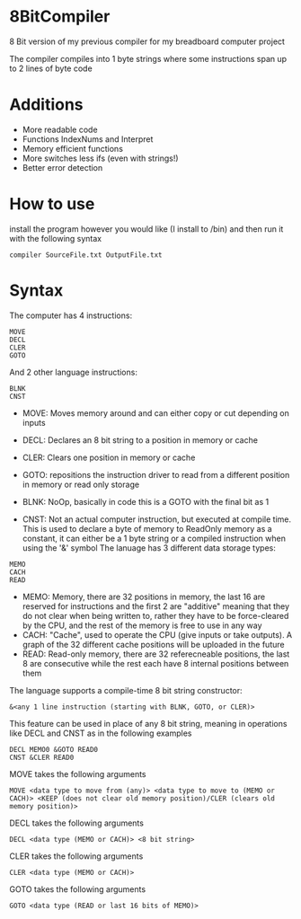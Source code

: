 # 8BitCompiler
 8 Bit version of my previous compiler for my breadboard computer project
 
 The compiler compiles into 1 byte strings where some instructions span up to 2 lines of byte code
 # Additions
 + More readable code
 + Functions IndexNums and Interpret
 + Memory efficient functions
 + More switches less ifs (even with strings!)
 + Better error detection
 
 # How to use
 install the program however you would like (I install to /bin) and then run it with the following syntax
 
 ```
 compiler SourceFile.txt OutputFile.txt
 ```
 
  # Syntax
  The computer has 4 instructions:
  ```
  MOVE
  DECL
  CLER
  GOTO
  ```
  And 2 other language instructions:
  ```
  BLNK
  CNST
  ```
  + MOVE: Moves memory around and can either copy or cut depending on inputs
  + DECL: Declares an 8 bit string to a position in memory or cache
  + CLER: Clears one position in memory or cache
  + GOTO: repositions the instruction driver to read from a different position in memory or read only storage
  
  + BLNK: NoOp, basically in code this is a GOTO with the final bit as 1
  + CNST: Not an actual computer instruction, but executed at compile time. This is used to declare a byte of memory to ReadOnly memory as a constant, it can either be a 1 byte string or a compiled instruction when using the '&' symbol
  The lanuage has 3 different data storage types:
  ```
  MEMO
  CACH
  READ
  ```
  + MEMO: Memory, there are 32 positions in memory, the last 16 are reserved for instructions and the first 2 are "additive" meaning that they do not clear when being written to, rather they have to be force-cleared by the CPU, and the rest of the memory is free to use in any way
  + CACH: "Cache", used to operate the CPU (give inputs or take outputs). A graph of the 32 different cache positions will be uploaded in the future
  + READ: Read-only memory, there are 32 referecneable positions, the last 8 are consecutive while the rest each have 8 internal positions between them
  
  The language supports a compile-time 8 bit string constructor:
  ```
  &<any 1 line instruction (starting with BLNK, GOTO, or CLER)>
  ```
  This feature can be used in place of any 8 bit string, meaning in operations like DECL and CNST as in the following examples
  ```
  DECL MEMO0 &GOTO READ0
  CNST &CLER READ0
  ```

  MOVE takes the following arguments
  ```
  MOVE <data type to move from (any)> <data type to move to (MEMO or CACH)> <KEEP (does not clear old memory position)/CLER (clears old memory position)>
  ```
  
  DECL takes the following arguments
  ```
  DECL <data type (MEMO or CACH)> <8 bit string>
  ```
  
  CLER takes the following arguments
  ```
  CLER <data type (MEMO or CACH)>
  ```
  
  GOTO takes the following arguments
  ```
  GOTO <data type (READ or last 16 bits of MEMO)>
  ```

